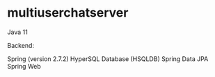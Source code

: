 # multiuserchatserver

Java 11

Backend:

Spring (version 2.7.2)
HyperSQL Database (HSQLDB)
Spring Data JPA
Spring Web

